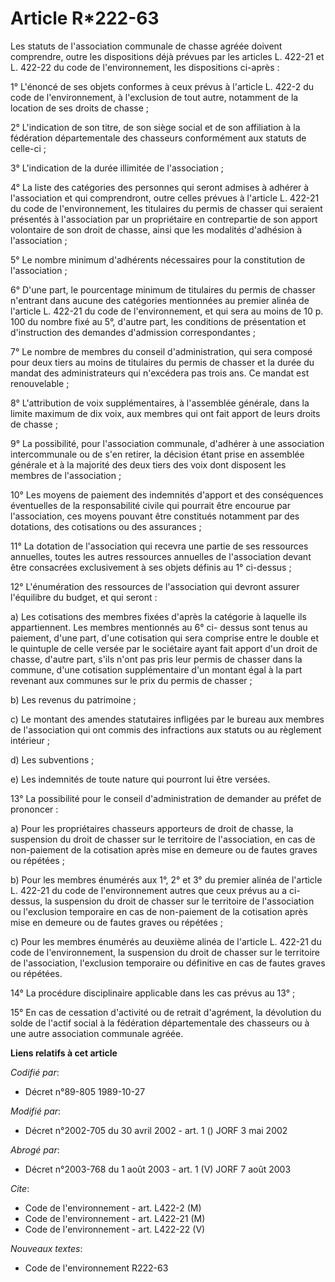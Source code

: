 # Article R*222-63

Les statuts de l'association communale de chasse agréée doivent comprendre, outre les dispositions déjà prévues par les
articles L. 422-21 et L. 422-22 du code de l'environnement, les dispositions ci-après :

1° L'énoncé de ses objets conformes à ceux prévus à l'article L. 422-2 du code de l'environnement, à l'exclusion de tout
autre, notamment de la location de ses droits de chasse ;

2° L'indication de son titre, de son siège social et de son affiliation à la fédération départementale des chasseurs
conformément aux statuts de celle-ci ;

3° L'indication de la durée illimitée de l'association ;

4° La liste des catégories des personnes qui seront admises à adhérer à l'association et qui comprendront, outre celles
prévues à l'article L. 422-21 du code de l'environnement, les titulaires du permis de chasser qui seraient présentés à
l'association par un propriétaire en contrepartie de son apport volontaire de son droit de chasse, ainsi que les modalités
d'adhésion à l'association ;

5° Le nombre minimum d'adhérents nécessaires pour la constitution de l'association ;

6° D'une part, le pourcentage minimum de titulaires du permis de chasser n'entrant dans aucune des catégories mentionnées au
premier alinéa de l'article L. 422-21 du code de l'environnement, et qui sera au moins de 10 p. 100 du nombre fixé au 5°,
d'autre part, les conditions de présentation et d'instruction des demandes d'admission correspondantes ;

7° Le nombre de membres du conseil d'administration, qui sera composé pour deux tiers au moins de titulaires du permis de
chasser et la durée du mandat des administrateurs qui n'excédera pas trois ans. Ce mandat est renouvelable ;

8° L'attribution de voix supplémentaires, à l'assemblée générale, dans la limite maximum de dix voix, aux membres qui ont
fait apport de leurs droits de chasse ;

9° La possibilité, pour l'association communale, d'adhérer à une association intercommunale ou de s'en retirer, la décision
étant prise en assemblée générale et à la majorité des deux tiers des voix dont disposent les membres de l'association ;

10° Les moyens de paiement des indemnités d'apport et des conséquences éventuelles de la responsabilité civile qui pourrait
être encourue par l'association, ces moyens pouvant être constitués notamment par des dotations, des cotisations ou des
assurances ;

11° La dotation de l'association qui recevra une partie de ses ressources annuelles, toutes les autres ressources annuelles
de l'association devant être consacrées exclusivement à ses objets définis au 1° ci-dessus ;

12° L'énumération des ressources de l'association qui devront assurer l'équilibre du budget, et qui seront :

a) Les cotisations des membres fixées d'après la catégorie à laquelle ils appartiennent. Les membres mentionnés au 6° ci-
dessus sont tenus au paiement, d'une part, d'une cotisation qui sera comprise entre le double et le quintuple de celle versée
par le sociétaire ayant fait apport d'un droit de chasse, d'autre part, s'ils n'ont pas pris leur permis de chasser dans la
commune, d'une cotisation supplémentaire d'un montant égal à la part revenant aux communes sur le prix du permis de chasser ;

b) Les revenus du patrimoine ;

c) Le montant des amendes statutaires infligées par le bureau aux membres de l'association qui ont commis des infractions aux
statuts ou au règlement intérieur ;

d) Les subventions ;

e) Les indemnités de toute nature qui pourront lui être versées.

13° La possibilité pour le conseil d'administration de demander au préfet de prononcer :

a) Pour les propriétaires chasseurs apporteurs de droit de chasse, la suspension du droit de chasser sur le territoire de
l'association, en cas de non-paiement de la cotisation après mise en demeure ou de fautes graves ou répétées ;

b) Pour les membres énumérés aux 1°, 2° et 3° du premier alinéa de l'article L. 422-21 du code de l'environnement autres que
ceux prévus au a ci-dessus, la suspension du droit de chasser sur le territoire de l'association ou l'exclusion temporaire en
cas de non-paiement de la cotisation après mise en demeure ou de fautes graves ou répétées ;

c) Pour les membres énumérés au deuxième alinéa de l'article L. 422-21 du code de l'environnement, la suspension du droit de
chasser sur le territoire de l'association, l'exclusion temporaire ou définitive en cas de fautes graves ou répétées.

14° La procédure disciplinaire applicable dans les cas prévus au 13° ;

15° En cas de cessation d'activité ou de retrait d'agrément, la dévolution du solde de l'actif social à la fédération
départementale des chasseurs ou à une autre association communale agréée.

**Liens relatifs à cet article**

_Codifié par_:

  - Décret n°89-805 1989-10-27

_Modifié par_:

  - Décret n°2002-705 du 30 avril 2002 - art. 1 () JORF 3 mai 2002

_Abrogé par_:

  - Décret n°2003-768 du 1 août 2003 - art. 1 (V) JORF 7 août 2003

_Cite_:

  - Code de l'environnement - art. L422-2 (M)
  - Code de l'environnement - art. L422-21 (M)
  - Code de l'environnement - art. L422-22 (V)

_Nouveaux textes_:

  - Code de l'environnement R222-63
